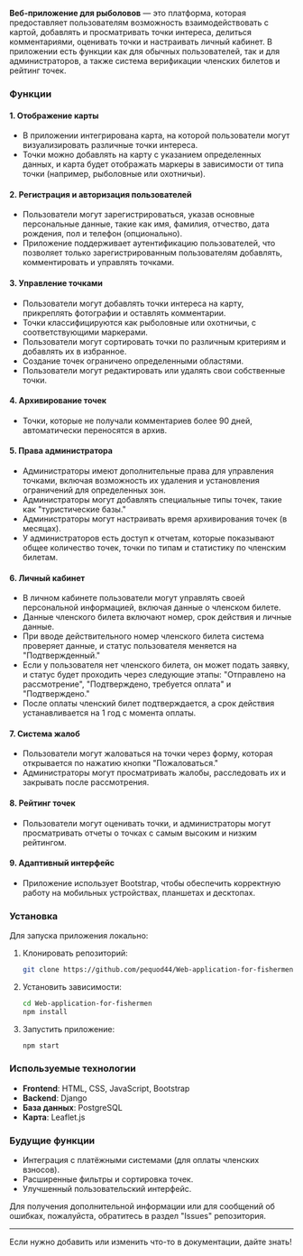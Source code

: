 **Веб-приложение для рыболовов** — это платформа, которая предоставляет пользователям возможность взаимодействовать с картой, добавлять и просматривать точки интереса, делиться комментариями, оценивать точки и настраивать личный кабинет. В приложении есть функции как для обычных пользователей, так и для администраторов, а также система верификации членских билетов и рейтинг точек.

### Функции

#### 1. **Отображение карты**
   - В приложении интегрирована карта, на которой пользователи могут визуализировать различные точки интереса.
   - Точки можно добавлять на карту с указанием определенных данных, и карта будет отображать маркеры в зависимости от типа точки (например, рыболовные или охотничьи).

#### 2. **Регистрация и авторизация пользователей**
   - Пользователи могут зарегистрироваться, указав основные персональные данные, такие как имя, фамилия, отчество, дата рождения, пол и телефон (опционально).
   - Приложение поддерживает аутентификацию пользователей, что позволяет только зарегистрированным пользователям добавлять, комментировать и управлять точками.

#### 3. **Управление точками**
   - Пользователи могут добавлять точки интереса на карту, прикреплять фотографии и оставлять комментарии.
   - Точки классифицируются как рыболовные или охотничьи, с соответствующими маркерами.
   - Пользователи могут сортировать точки по различным критериям и добавлять их в избранное.
   - Создание точек ограничено определенными областями.
   - Пользователи могут редактировать или удалять свои собственные точки.

#### 4. **Архивирование точек**
   - Точки, которые не получали комментариев более 90 дней, автоматически переносятся в архив.

#### 5. **Права администратора**
   - Администраторы имеют дополнительные права для управления точками, включая возможность их удаления и установления ограничений для определенных зон.
   - Администраторы могут добавлять специальные типы точек, такие как "туристические базы."
   - Администраторы могут настраивать время архивирования точек (в месяцах).
   - У администраторов есть доступ к отчетам, которые показывают общее количество точек, точки по типам и статистику по членским билетам.

#### 6. **Личный кабинет**
   - В личном кабинете пользователи могут управлять своей персональной информацией, включая данные о членском билете.
   - Данные членского билета включают номер, срок действия и личные данные.
   - При вводе действительного номер членского билета система проверяет данные, и статус пользователя меняется на "Подтвержденный."
   - Если у пользователя нет членского билета, он может подать заявку, и статус будет проходить через следующие этапы: "Отправлено на рассмотрение", "Подтверждено, требуется оплата" и "Подтверждено."
   - После оплаты членский билет подтверждается, а срок действия устанавливается на 1 год с момента оплаты.

#### 7. **Система жалоб**
   - Пользователи могут жаловаться на точки через форму, которая открывается по нажатию кнопки "Пожаловаться."
   - Администраторы могут просматривать жалобы, расследовать их и закрывать после рассмотрения.

#### 8. **Рейтинг точек**
   - Пользователи могут оценивать точки, и администраторы могут просматривать отчеты о точках с самым высоким и низким рейтингом.

#### 9. **Адаптивный интерфейс**
   - Приложение использует Bootstrap, чтобы обеспечить корректную работу на мобильных устройствах, планшетах и десктопах.

### Установка
Для запуска приложения локально:

1. Клонировать репозиторий:
   ```bash
   git clone https://github.com/pequod44/Web-application-for-fishermen.git
   ```

2. Установить зависимости:
   ```bash
   cd Web-application-for-fishermen
   npm install
   ```

3. Запустить приложение:
   ```bash
   npm start
   ```

### Используемые технологии
- **Frontend**: HTML, CSS, JavaScript, Bootstrap
- **Backend**: Django
- **База данных**: PostgreSQL
- **Карта**: Leaflet.js

### Будущие функции
- Интеграция с платёжными системами (для оплаты членских взносов).
- Расширенные фильтры и сортировка точек.
- Улучшенный пользовательский интерфейс.

Для получения дополнительной информации или для сообщений об ошибках, пожалуйста, обратитесь в раздел "Issues" репозитория.

---

Если нужно добавить или изменить что-то в документации, дайте знать!
